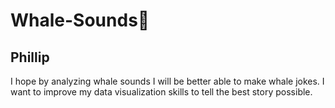 # Whale-Sounds🐋

## Phillip
I hope by analyzing whale sounds I will be better able to make whale jokes. I
want to improve my data visualization skills to tell the best story possible. 
